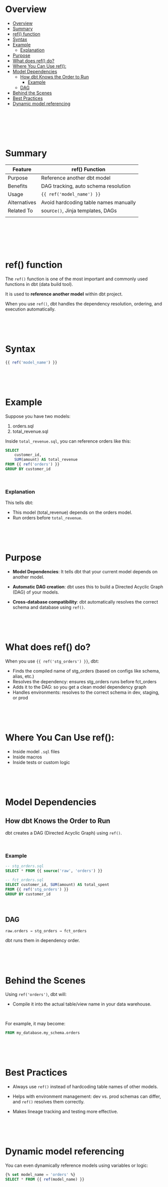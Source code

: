 # Overview

- [Overview](#overview)
- [Summary](#summary)
- [ref() function](#ref-function)
- [Syntax](#syntax)
- [Example](#example)
    - [Explanation](#explanation)
- [Purpose](#purpose)
- [What does ref() do?](#what-does-ref-do)
- [Where You Can Use ref():](#where-you-can-use-ref)
- [Model Dependencies](#model-dependencies)
  - [How dbt Knows the Order to Run](#how-dbt-knows-the-order-to-run)
    - [Example](#example-1)
  - [DAG](#dag)
- [Behind the Scenes](#behind-the-scenes)
- [Best Practices](#best-practices)
- [Dynamic model referencing](#dynamic-model-referencing)

&nbsp;

&nbsp;

&nbsp;

# Summary

| Feature      | ref() Function                        |
| ------------ | ------------------------------------- |
| Purpose      | Reference another dbt model           |
| Benefits     | DAG tracking, auto schema resolution  |
| Usage        | `{{ ref('model_name') }}`             |
| Alternatives | Avoid hardcoding table names manually |
| Related To   | sourc`e()`, Jinja templates, DAGs     |
|              |                                       |

&nbsp;

&nbsp;

&nbsp;

# ref() function

The `ref()` function is one of the most important and commonly used functions in dbt (data build tool).

It is used to **reference another model** within dbt project.

When you use `ref()`, dbt handles the dependency resolution, ordering, and execution automatically.

&nbsp;

&nbsp;

# Syntax

```sql
{{ ref('model_name') }}
```

&nbsp;

&nbsp;

# Example

Suppose you have two models:

1. orders.sql
2. total_revenue.sql

Inside `total_revenue.sql`, you can reference orders like this:

```sql
SELECT
    customer_id,
    SUM(amount) AS total_revenue
FROM {{ ref('orders') }}
GROUP BY customer_id
```

&nbsp;

### Explanation

This tells dbt:

- This model (total_revenue) depends on the orders model.
- Run orders before `total_revenue`.

&nbsp;

&nbsp;

# Purpose

- **Model Dependencies**: It tells dbt that your current model depends on another model.

- **Automatic DAG creation**: dbt uses this to build a Directed Acyclic Graph (DAG) of your models.

- **Cross-database compatibility**: dbt automatically resolves the correct schema and database using `ref()`.

&nbsp;

&nbsp;

# What does ref() do?

When you use `{{ ref('stg_orders') }}`, dbt:

- Finds the compiled name of stg_orders (based on configs like schema, alias, etc.)
- Resolves the dependency: ensures stg_orders runs before fct_orders
- Adds it to the DAG: so you get a clean model dependency graph
- Handles environments: resolves to the correct schema in dev, staging, or prod

&nbsp;

&nbsp;

# Where You Can Use ref():

- Inside model `.sql` files
- Inside macros
- Inside tests or custom logic

&nbsp;

&nbsp;

# Model Dependencies

## How dbt Knows the Order to Run

dbt creates a DAG (Directed Acyclic Graph) using `ref()`.

&nbsp;

### Example

```sql
-- stg_orders.sql
SELECT * FROM {{ source('raw', 'orders') }}

-- fct_orders.sql
SELECT customer_id, SUM(amount) AS total_spent
FROM {{ ref('stg_orders') }}
GROUP BY customer_id
```

&nbsp;

## DAG

```
raw.orders → stg_orders → fct_orders
```

dbt runs them in dependency order.

&nbsp;

&nbsp;

# Behind the Scenes

Using `ref('orders')`, dbt will:

- Compile it into the actual table/view name in your data warehouse.

&nbsp;

For example, it may become:

```sql
FROM my_database.my_schema.orders
```

&nbsp;

&nbsp;

# Best Practices

- Always use `ref()` instead of hardcoding table names of other models.

- Helps with environment management: dev vs. prod schemas can differ, and `ref()` resolves them correctly.

- Makes lineage tracking and testing more effective.

&nbsp;

&nbsp;

# Dynamic model referencing

You can even dynamically reference models using variables or logic:

```sql
{% set model_name = 'orders' %}
SELECT * FROM {{ ref(model_name) }}
```

&nbsp;
